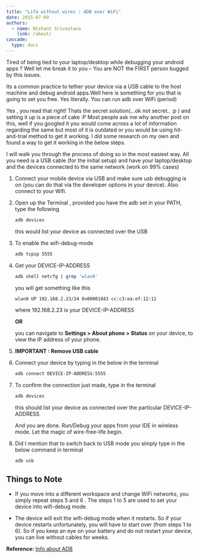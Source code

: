 ```yaml
---
title: "Life without wires : ADB over WiFi"
date: 2015-07-09
authors:
  - name: Nishant Srivastava
    link: /about/
cascade:
  type: docs
---
```


Tired of being tied to your laptop/desktop while debugging your android apps ?
Well let me break it to you – You are NOT the FIRST person bugged by this issues.

Its a common practice to tether your device via a USB cable to the host machine and debug android apps.Well here is something for you that is going to set you free. Yes literally. You can run adb over WiFi (period)

Yes , you read that right! Thats the secret solution(…ok not secret.. :p ) and setting it up is a piece of cake :P
Most people ask me why another post on this, well if you googled it you would come across a lot of information regarding the same but most of it is outdated or you would be using hit-and-trial method to get it working. I did some research on my own and found a way to get it working in the below steps.

I will walk you through the process of doing so in the most easiest way.
All you need is a USB cable (for the initial setup) and have your laptop/desktop and the devices connected to the same network (work on 99% cases)

1. Connect your mobile device via USB and make sure usb debugging is on (you can do that via the developer options in your device).
   Also connect to your Wifi.

1. Open up the Terminal , provided you have the adb set in your PATH, type the following

   ```sh
   adb devices
   ```

   this would list your device as connected over the USB

1. To enable the wifi-debug-mode

   ```sh
   adb tcpip 5555
   ```

1. Get your DEVICE-IP-ADDRESS

   ```sh
   adb shell netcfg | grep 'wlan0'
   ```

   you will get something like this

   ```sh
   wlan0 UP 192.168.2.23/24 0x00001043 cc:c3:ea:ef:12:11
   ```

   where 192.168.2.23 is your DEVICE-IP-ADDRESS

   **OR**

   you can navigate to **Settings > About phone > Status** on your device, to view the IP address of your phone.

1. **IMPORTANT : Remove USB cable**

1. Connect your device by typing in the below in the terminal

   ```sh
   adb connect DEVICE-IP-ADDRESS:5555
   ```

1. To confirm the connection just made, type in the terminal

   ```sh
   adb devices
   ```

   this should list your device as connected over the particular DEVICE-IP-ADDRESS

   And you are done. Run/Debug your apps from your IDE in wireless mode. Let the magic of wire-free-life begin.

1. Did I mention that to switch back to USB mode you simply type in the below command in terminal

   ```sh
   adb usb
   ```

## Things to Note

- If you move into a different workspace and change WiFi networks, you simply repeat steps 5 and 6 . The steps 1 to 5 are used to set your device into wifi-debug mode.

- The device will exit the wifi-debug mode when it restarts. So if your device restarts unfortunately, you will have to start over (from steps 1 to 6). So if you keep an eye on your battery and do not restart your device, you can live without cables for weeks.

**Reference:**
[Info about ADB](http://developer.android.com/tools/help/adb.html)
